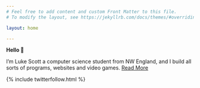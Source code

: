 ```yaml
---
# Feel free to add content and custom Front Matter to this file.
# To modify the layout, see https://jekyllrb.com/docs/themes/#overriding-theme-defaults

layout: home

---
```

**Hello 👋**

I’m Luke Scott a computer science student from NW England, and I build all sorts of programs, websites and video games. [Read More](/about)

{% include twitterfollow.html %}
